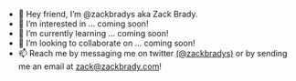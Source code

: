- 👋 Hey friend, I’m @zackbradys aka Zack Brady.
- 👀 I’m interested in ... coming soon!
- 🌱 I’m currently learning ... coming soon!
- 💞️ I’m looking to collaborate on ... coming soon!
- 📫 Reach me by messaging me on twitter [(@zackbradys)](https://twitter.com/zackbradys) or by sending me an email at [zack@zackbrady.com](mailto:zack@zackbrady.com)!

<!---
zackbradys/zackbradys is a ✨ special ✨ repository because its `README.md` (this file) appears on your GitHub profile.
You can click the Preview link to take a look at your changes.
--->
